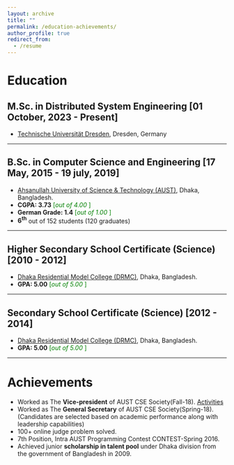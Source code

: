 ```yaml
---
layout: archive
title: ""
permalink: /education-achievements/
author_profile: true
redirect_from:
  - /resume
---
```


# Education

## M.Sc. in Distributed System Engineering [01 October, 2023 - Present]
- [Technische Universität Dresden](https://tu-dresden.de/), Dresden, Germany

---
## B.Sc. in Computer Science and Engineering [17 May, 2015 - 19 july, 2019]
- [Ahsanullah University of Science & Technology (AUST)](http://aust.edu/), Dhaka, Bangladesh.
- **CGPA: 3.73** <span style ="color:Green"> [*out of 4.00* ] </span>
- **German Grade: 1.4** <span style ="color:Green"> [*out of 1.00* ] </span>
- **6<sup>th</sup>** out of 152 students (120 graduates)

---
## Higher Secondary School Certificate (Science) [2010 - 2012]
- [Dhaka Residential Model College (DRMC)](http://drmc.edu.bd/), Dhaka, Bangladesh.
- **GPA: 5.00** <span style ="color:Green"> [*out of 5.00* ] </span>

---
## Secondary School Certificate (Science) [2012 - 2014]
- [Dhaka Residential Model College (DRMC)](http://drmc.edu.bd/), Dhaka, Bangladesh.
- **GPA: 5.00** <span style ="color:Green"> [*out of 5.00* ] </span>

---


# Achievements

- Worked as The **Vice-president** of AUST CSE Society(Fall-18). [Activities](https://ahsanulbariromi.github.io/ahsanul-bari.github.io/activities/)<br />
- Worked as The **General Secretary** of AUST CSE Society(Spring-18).
  (Candidates are selected based on academic performance along with leadership capabilities)
- 100+ online judge problem solved.
- 7th Position, Intra AUST Programming Contest CONTEST-Spring 2016.
- Achieved junior **scholarship in talent pool** under Dhaka division from the government of Bangladesh in 2009.




